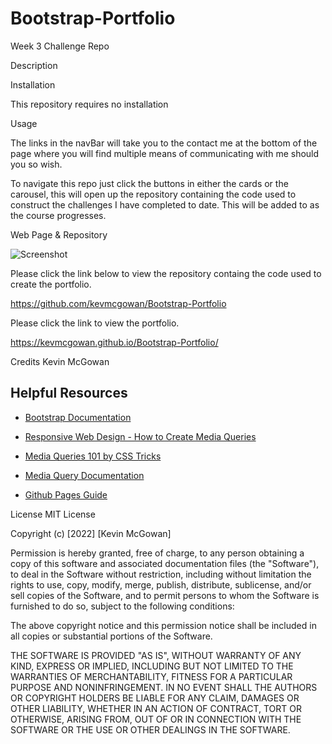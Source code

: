 # Bootstrap-Portfolio
Week 3 Challenge Repo


Description

Installation

This repository requires no installation

Usage

The links in the navBar will take you to the contact me at the bottom of the page where you will find multiple means of communicating with me should you so wish.

To navigate this repo just click the buttons in either the cards or the carousel, this will open up the repository containing the code used to construct the challenges I have completed to date. This will be added to as the course progresses.

Web Page & Repository 

![Screenshot](Images/Screenshot-of-webpage.png?raw=true "Screenshot")

Please click the link below to view the repository containg the code used to create the portfolio.

https://github.com/kevmcgowan/Bootstrap-Portfolio

Please click the link to view the portfolio.

https://kevmcgowan.github.io/Bootstrap-Portfolio/

Credits
Kevin McGowan






## Helpful Resources

- [Bootstrap Documentation](https://getbootstrap.com/docs/4.0/getting-started/introduction/)

- [Responsive Web Design - How to Create Media Queries](https://www.youtube.com/watch?v=5xzaGSYd7jM)

- [Media Queries 101 by CSS Tricks](https://css-tricks.com/css-media-queries/)

- [Media Query Documentation](https://www.w3schools.com/css/css_rwd_mediaqueries.asp)

- [Github Pages Guide](https://pages.github.com/)



License
MIT License

Copyright (c) [2022] [Kevin McGowan]

Permission is hereby granted, free of charge, to any person obtaining a copy of this software and associated documentation files (the "Software"), to deal in the Software without restriction, including without limitation the rights to use, copy, modify, merge, publish, distribute, sublicense, and/or sell copies of the Software, and to permit persons to whom the Software is furnished to do so, subject to the following conditions:

The above copyright notice and this permission notice shall be included in all copies or substantial portions of the Software.

THE SOFTWARE IS PROVIDED "AS IS", WITHOUT WARRANTY OF ANY KIND, EXPRESS OR IMPLIED, INCLUDING BUT NOT LIMITED TO THE WARRANTIES OF MERCHANTABILITY, FITNESS FOR A PARTICULAR PURPOSE AND NONINFRINGEMENT. IN NO EVENT SHALL THE AUTHORS OR COPYRIGHT HOLDERS BE LIABLE FOR ANY CLAIM, DAMAGES OR OTHER LIABILITY, WHETHER IN AN ACTION OF CONTRACT, TORT OR OTHERWISE, ARISING FROM, OUT OF OR IN CONNECTION WITH THE SOFTWARE OR THE USE OR OTHER DEALINGS IN THE SOFTWARE.
